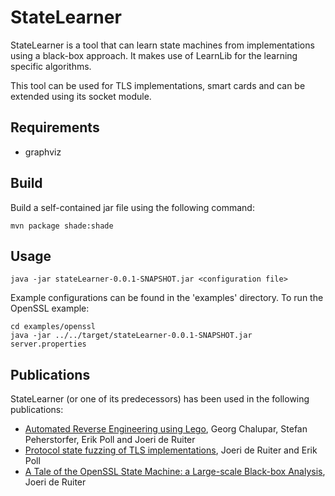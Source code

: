 # StateLearner

StateLearner is a tool that can learn state machines from implementations using a black-box approach. It makes use of LearnLib for the learning specific algorithms.

This tool can be used for TLS implementations, smart cards and can be extended using its socket module. 

## Requirements

* graphviz

## Build

Build a self-contained jar file using the following command:

`mvn package shade:shade`

## Usage

`java -jar stateLearner-0.0.1-SNAPSHOT.jar <configuration file>`

Example configurations can be found in the 'examples' directory. To run the OpenSSL example:

```
cd examples/openssl
java -jar ../../target/stateLearner-0.0.1-SNAPSHOT.jar server.properties
```

## Publications

StateLearner (or one of its predecessors) has been used in the following publications:
* [Automated Reverse Engineering using Lego](https://www.usenix.org/conference/woot14/workshop-program/presentation/chalupar), Georg Chalupar, Stefan Peherstorfer, Erik Poll and Joeri de Ruiter
* [Protocol state fuzzing of TLS implementations](https://www.usenix.org/conference/usenixsecurity15/technical-sessions/presentation/de-ruiter), Joeri de Ruiter and Erik Poll
* [A Tale of the OpenSSL State Machine: a Large-scale Black-box Analysis](http://www.cs.ru.nl/~joeri/papers/nordsec16.pdf), Joeri de Ruiter
